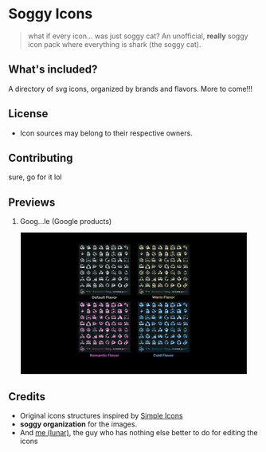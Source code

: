 # Soggy Icons
> what if every icon... was just soggy cat?
An unofficial, **really** soggy icon pack where everything is shark (the soggy cat).

## What's included?
A directory of svg icons, organized by brands and flavors. More to come!!!

## License
- Icon sources may belong to their respective owners.

## Contributing
sure, go for it lol

## Previews
1. Goog...le (Google products)
<p align="center">
    <img src="https://github.com/lunar1um/soggy-icons/blob/main/previews/google.png?raw=true" alt="goog...le" width="90%" height="auto"> <br>
</p>

## Credits
- Original icons structures inspired by [Simple Icons](https://simpleicons.org/)
- **soggy organization** for the images.
- And [me (lunar)](https://github.com/lunar1um), the guy who has nothing else better to do for editing the icons

